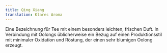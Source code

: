 ```yaml
---
title: Qing Xiang
translation: Klares Aroma
---
```

Eine Bezeichnung für Tee mit einem besonders leichten, frischen Duft. In Verbindung mit Oolongs üblicherweise ein Bezug auf einen Produktionsstil mit minimaler Oxidation und Röstung, der einen sehr blumigen Oolong erzeugt.